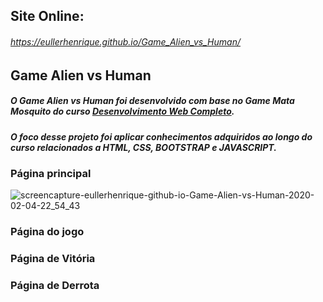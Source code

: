 ## Site Online:
###### https://eullerhenrique.github.io/Game_Alien_vs_Human/

## Game Alien vs Human
##### O Game Alien vs Human foi desenvolvido com base no Game Mata Mosquito do curso [Desenvolvimento Web Completo](https://www.udemy.com/course/web-completo/).
##### O foco desse projeto foi aplicar conhecimentos adquiridos ao longo do curso relacionados a HTML, CSS, BOOTSTRAP e JAVASCRIPT.

### Página principal

![screencapture-eullerhenrique-github-io-Game-Alien-vs-Human-2020-02-04-22_54_43](https://user-images.githubusercontent.com/48317736/73804066-5c2d4980-47a1-11ea-8a6c-766f266c6df6.png)

### Página do jogo


### Página de Vitória


### Página de Derrota

